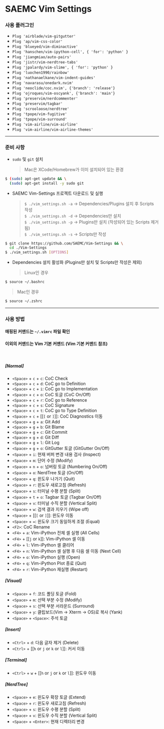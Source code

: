 # SAEMC Vim Settings

### 사용 플러그인

- `Plug 'airblade/vim-gitgutter'`
- `Plug 'ap/vim-css-color'`
- `Plug 'blueyed/vim-diminactive'`
- `Plug 'hanschen/vim-ipython-cell', { 'for': 'python' }`
- `Plug 'jiangmiao/auto-pairs'`
- `Plug 'jistr/vim-nerdtree-tabs'`
- `Plug 'jpalardy/vim-slime', { 'for': 'python' }`
- `Plug 'luochen1990/rainbow'`
- `Plug 'nathanaelkane/vim-indent-guides'`
- `Plug 'navarasu/onedark.nvim'`
- `Plug 'neoclide/coc.nvim', {'branch': 'release'}`
- `Plug 'ojroques/vim-oscyank', {'branch': 'main'}`
- `Plug 'preservim/nerdcommenter'`
- `Plug 'preservim/tagbar'`
- `Plug 'scrooloose/nerdtree'`
- `Plug 'tpope/vim-fugitive'`
- `Plug 'tpope/vim-surround'`
- `Plug 'vim-airline/vim-airline'`
- `Plug 'vim-airline/vim-airline-themes'`

---

### 준비 사항

- `sudo` 및 `git` 설치
  > Mac은 XCode/Homebrew가 이미 설치되어 있는 환경

```bash
$ (sudo) apt-get update && \
  (sudo) apt-get install -y sudo git
```

- SAEMC Vim-Settings 프로젝트 다운로드 및 실행
  > `$ ./vim_settings.sh -a` -> Dependencies/Plugins 설치 후 Scripts 작성  
  > `$ ./vim_settings.sh -d` -> Dependencies만 설치  
  > `$ ./vim_settings.sh -p` -> Plugins만 설치 (작성되어 있는 Scripts 제거됨)  
  > `$ ./vim_settings.sh -s` -> Scripts만 작성

```bash
$ git clone https://github.com/SAEMC/Vim-Settings && \
  cd ./Vim-Settings
$ ./vim_settings.sh [OPTIONS]
```

- Dependencies 설치 활성화 (Plugins만 설치 및 Scripts만 작성은 제외)
  > Linux인 경우

```bash
$ source ~/.bashrc
```

> Mac인 경우

```bash
$ source ~/.zshrc
```

---

### 사용 방법

#### 매핑된 커맨드는 `~/.vimrc` 파일 확인

#### 이외의 커맨드는 Vim 기본 커맨드 (Vim 기본 커맨드 참조)

<br/>

##### [Normal]

- `<Space>` + `c` + `c`: CoC Check
- `<Space>` + `c` + `d`: CoC go to Definition
- `<Space>` + `c` + `i`: CoC go to Implementation
- `<Space>` + `c` + `o`: CoC 토글 (CoC On/Off)
- `<Space>` + `c` + `r`: CoC go to Reference
- `<Space>` + `c` + `s`: CoC Signature
- `<Space>` + `c` + `t`: CoC go to Type Definition
- `<Space>` + `c` + [[`[` or `]`]]: CoC Diagnostics 이동
- `<Space>` + `g` + `a`: Git Add
- `<Space>` + `g` + `b`: Git Blame
- `<Space>` + `g` + `c`: Git Commit
- `<Space>` + `g` + `d`: Git Diff
- `<Space>` + `g` + `l`: Git Log
- `<Space>` + `g` + `o`: GitGutter 토글 (GitGutter On/Off)
- `<Space>` + `i`: 현재 버퍼 변경 내용 검사 (Inspect)
- `<Space>` + `m`: 단어 수정 (Modify)
- `<Space>` + `n` + `o`: 넘버링 토글 (Numbering On/Off)
- `<Space>` + `o`: NerdTree 토글 (On/Off)
- `<Space>` + `q`: 윈도우 나가기 (Quit)
- `<Space>` + `r`: 윈도우 새로고침 (Refresh)
- `<Space>` + `s`: 터미널 수평 분할 (Split)
- `<Space>` + `t` + `o`: Tagbar 토글 (Tagbar On/Off)
- `<Space>` + `v`: 터미널 수직 분할 (Vertical Split)
- `<Space>` + `w`: 검색 결과 지우기 (Wipe off)
- `<Space>` + [[`[` or `]`]]: 윈도우 이동
- `<Space>` + `=`: 윈도우 크기 동일하게 조절 (Equal)
- `<F2>`: CoC Rename
- `<F4>` + `a`: Vim-iPython 전체 셀 실행 (All Cells)
- `<F4>` + [[`j` or `k`]]: Vim-iPython 셀 이동
- `<F4>` + `l`: Vim-iPython 셀 클리어
- `<F4>` + `n`: Vim-iPython 셀 실행 후 다음 셀 이동 (Next Cell)
- `<F4>` + `o`: Vim-iPython 실행 (Open)
- `<F4>` + `q`: Vim-iPython Plot 종료 (Quit)
- `<F4>` + `r`: Vim-iPython 재실행 (Restart)

##### [Visual]

- `<Space>` + `f`: 코드 폴딩 토글 (Fold)
- `<Space>` + `m`: 선택 부분 수정 (Modify)
- `<Space>` + `s`: 선택 부분 서라운드 (Surround)
- `<Space>` + `y`: 클립보드(Vim -> Xterm -> OS)로 복사 (Yank)
- `<Space>` + `<Space>`: 주석 토글

##### [Insert]

- `<Ctrl>` + `d`: 다음 글자 제거 (Delete)
- `<Ctrl>` + [[`h` or `j` or `k` or `l`]]: 커서 이동

##### [Terminal]

- `<Ctrl>` + `w` + [[`h` or `j` or `k` or `l`]]: 윈도우 이동

##### [NerdTree]

- `<Space>` + `e`: 윈도우 확장 토글 (Extend)
- `<Space>` + `r`: 윈도우 새로고침 (Refresh)
- `<Space>` + `s`: 윈도우 수평 분할 (Split)
- `<Space>` + `v`: 윈도우 수직 분할 (Vertical Split)
- `<Space>` + `<Enter>`: 현재 디렉터리 변경
